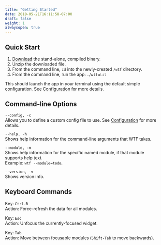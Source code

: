 ```yaml
---
title: "Getting Started"
date: 2018-05-21T16:11:58-07:00
draft: false
weight: 1
alwaysopen: true
---
```


## Quick Start

1. <a href="https://github.com/wtfutil/wtf/releases">Download</a> the stand-alone, compiled binary.
2. Unzip the downloaded file.
3. From the command line, `cd` into the newly-created `/wtf` directory.
4. From the command line, run the app: `./wtfutil`

This should launch the app in your terminal using the default simple
configuration. See <a href="/configuration/">Configuration</a> for
more details.

## Command-line Options

`--config, -c` <br />
Allows you to define a custom config file to use. See <a href="/configuration/">Configuration</a> for more details.

`--help, -h` <br />
Shows help information for the command-line arguments that WTF
takes.

`--module, -m` <br />
Shows help information for the specific named module, if that module
supports help text. <br />
Example: `wtf --module=todo`.

`--version, -v` <br />
Shows version info.

## Keyboard Commands

<span class="caption">Key:</span> `Ctrl-R` <br />
<span class="caption">Action:</span> Force-refresh the data for all modules.

<span class="caption">Key:</span> `Esc` <br />
<span class="caption">Action:</span> Unfocus the currently-focused
widget.

<span class="caption">Key:</span> `Tab` <br />
<span class="caption">Action:</span> Move between focusable modules (`Shift-Tab` to move backwards).
